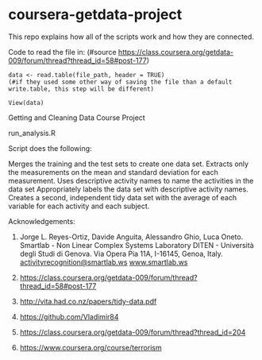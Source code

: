 coursera-getdata-project
========================

This repo explains how all of the scripts work and how they are connected.

Code to read the file in: (#source https://class.coursera.org/getdata-009/forum/thread?thread_id=58#post-177)

    data <- read.table(file_path, header = TRUE) 
    (#if they used some other way of saving the file than a default write.table, this step will be different)

    View(data)
    
    
Getting and Cleaning Data Course Project

run_analysis.R

Script does the following:

Merges the training and the test sets to create one data set.
Extracts only the measurements on the mean and standard deviation for each measurement.
Uses descriptive activity names to name the activities in the data set
Appropriately labels the data set with descriptive activity names.
Creates a second, independent tidy data set with the average of each variable for each activity and each subject.





Acknowledgements:

1) Jorge L. Reyes-Ortiz, Davide Anguita, Alessandro Ghio, Luca Oneto.
Smartlab - Non Linear Complex Systems Laboratory
DITEN - Università degli Studi di Genova.
Via Opera Pia 11A, I-16145, Genoa, Italy.
activityrecognition@smartlab.ws
www.smartlab.ws

2) https://class.coursera.org/getdata-009/forum/thread?thread_id=58#post-177

3) http://vita.had.co.nz/papers/tidy-data.pdf

4) https://github.com/Vladimir84

5) https://class.coursera.org/getdata-009/forum/thread?thread_id=204

6) https://www.coursera.org/course/terrorism
    
 

